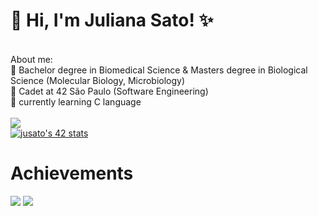 # 👋 Hi, I'm Juliana Sato! ✨
<br>
About me: <br>
🧬 Bachelor degree in Biomedical Science & Masters degree in Biological Science (Molecular Biology, Microbiology) <br>
🌱 Cadet at 42 São Paulo (Software Engineering) <br>
🔭 currently learning C language <br>
<br>
<div> 
  <a href="https://www.linkedin.com/in/juliana-lumi-sato/" target="_blank"><img src="https://img.shields.io/badge/-LinkedIn-%230077B5?style=for-the-badge&logo=linkedin&logoColor=white" target="_blank"></a> 
</div>
<div>
<a href="https://github.com/JaeSeoKim/badge42"><img src="https://badge42.vercel.app/api/v2/cl3as43u0011709jxtjjwqkor/stats?cursusId=21&coalitionId=undefined" alt="jusato's 42 stats" /></a>
</div>

<div>
  <h1>Achievements</h1>
  <img src="https://user-images.githubusercontent.com/99855085/173451109-3abd4960-3e0d-41dc-b14c-8b4e6b9f71cc.png">
  <img src="https://user-images.githubusercontent.com/99855085/173451124-d7081390-725a-40d4-b792-9533a5b8988c.png">
</div>
